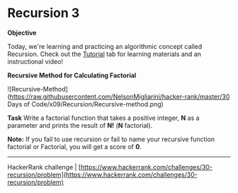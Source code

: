 # Recursion 3

**Objective**

Today, we're learning and practicing an algorithmic concept called Recursion. Check out the [Tutorial](https://www.hackerrank.com/challenges/30-recursion/tutorial) tab for learning materials and an instructional video!

**Recursive Method for Calculating Factorial**

![Recursive-Method](https://raw.githubusercontent.com/NelsonMigliarini/hacker-rank/master/30 Days of Code/x09/Recursion/Recursive-method.png)

**Task**
Write a factorial function that takes a positive integer, **N** as a parameter and prints the result of **N!** (**N** factorial).

**Note:** If you fail to use recursion or fail to name your recursive function factorial or Factorial, you will get a score of **0**.

___

HackerRank challenge |  [https://www.hackerrank.com/challenges/30-recursion/problem](https://www.hackerrank.com/challenges/30-recursion/problem)
